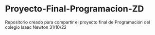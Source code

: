 # Proyecto-Final-Programacion-ZD
Repositorio creado para compartir el proyecto final de Programación del colegio Isaac Newton 
31/10/22
